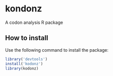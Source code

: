 # kondonz
A codon analysis R package

## How to install
Use the following command to install the package:
```R
library('devtools')
install('kodonz')
library(kodonz)
```
